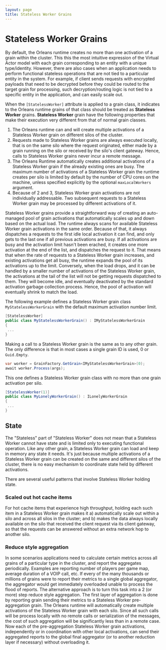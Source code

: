 ```yaml
---
layout: page
title: Stateless Worker Grains
---
```


# Stateless Worker Grains

By default, the Orleans runtime creates no more than one activation of a grain within the cluster.
This this the most intuitive expression of the Virtual Actor model with each grain corresponding to an entity with a unique type/identity.
However, there are also cases when an application needs to perform functional stateless operations that are not tied to a particular entity in the system.
For example, if client sends requests with encrypted payloads that need to be decrypted before they could be routed to the target grain for processing, such decryption/routing logic is not tied to a specific entity in the application, and can easily scale out.

When the `[StatelessWorker]` attribute is applied to a grain class, it indicates to the Orleans runtime grains of that class should be treated as **Stateless Worker** grains.
**Stateless Worker** grain have the following properties that make their execution very different from that of normal grain classes.

1. The Orleans runtime can and will create multiple activations of a Stateless Worker grain on different silos of the cluster.
2. Requests made to Stateless Worker grains are always executed locally, that is on the same silo where the request originated, either made by a grain running on the silo or received by the silo's client gateway.
Hence, calls to Stateless Worker grains never incur a remote message.
3. The Orleans Runtime automatically creates additional activations of a Stateless Worker grain if the already existing ones are busy.
The maximum number of activations of a Stateless Worker grain the runtime creates per silo is limited by default by the number of CPU cores on the machine, unless specified explicitly by the optional `maxLocalWorkers` argument.
4. Because of 2 and 3, Stateless Worker grain activations are not individually addressable. Two subsequent requests to a Stateless Worker grain may be processed by different activations of it.

Stateless Worker grains provide a straightforward way of creating an auto-managed pool of grain activations that automatically scales up and down based on the actual load.
The runtime always scans for available Stateless Worker grain activations in the same order.
Because of that, it always dispatches a requests to the first idle local activation it can find, and only gets to the last one if all previous activations are busy.
If all activations are busy and the activation limit hasn't been erached, it creates one more activation at the end of the list, and dispatches the request to it.
That means that when the rate of requests to a Stateless Worker grain increases, and existing activations get all busy, the runtime expands the pool of its activations up to the limit.
Conversely, when the load drops, and it can be handled by a smaller number of activations of the Stateless Worker grain, the activations at the tail of the list will not be getting requests dispatched to them.
They will become idle, and eventually deactivated by the standard activation garbage collection process.
Hence, the pool of activation will eventually shrink to match the load.

The following example defines a Stateless Worker grain class `MyStatelessWorkerGrain` with the default maximum activation number limit. 
``` csharp
[StatelessWorker]
public class MyStatelessWorkerGrain() : IMyStatelessWorkerGrain
{
 ...
}
```

Making a call to a Stateless Worker grain is the same as to any other grain. The only difference is that in most cases a single grain ID is used, 0 or `Guid.Empty`.

``` csharp
var worker = GrainFactory.GetGrain<IMyStatelessWorkerGrain>(0);
await worker.Process(args);
```


This one defines a Stateless Worker grain class with no more than one grain activation per silo. 
``` csharp
[StatelessWorker(1)]
public class MyLonelyWorkerGrain() : ILonelyWorkerGrain
{
 ...
}
```

## State

The "Stateless" part of "Stateless Worker" does not mean that a Stateless Worker cannot have state and is limited only to executing functional operation.
Like any other grain, a Stateless Worker grain can load and keep in memory any state it needs.
It's just because multiple activations of a Stateless Worker grain can be created on the same and different silos of the cluster, there is no easy mechanism to coordinate state held by different activations.

There are several useful patterns that involve Stateless Worker holding state.

### Scaled out hot cache items

For hot cache items that experience high throughput, holding each such item in a Stateless Worker grain makes it 
a) automatically scale out within a silo and across all silos in the cluster; 
and b) makes the data always locally available on the silo that received the client request via its client gateway, so that the requests can be answered without an extra network hop to another silo.


### Reduce style aggregation

In some scenarios applications need to calculate certain metrics across all grains of a particular type in the cluster, and report the aggregates periodically.
Examples are reporting number of players per game map, average duration of a VOIP call, etc.
If every of the many thousands or millions of grains were to report their metrics to a single global aggregator, the aggregator would get immediately overloaded unable to process the flood of reports.
The alternative approach is to turn this task into a 2 (or more) step reduce style aggregation.
The first layer of aggregation is done by reporting grain sending their metrics to a Stateless Worker pre-aggregation grain.
The Orleans runtime will automatically create multiple activations of the Stateless Worker grain with each silo.
Since all such calls will be process locally with no remote calls or serialization of the messages, the cost of such aggregation will be significantly less than in a remote case.
Now each of the pre-aggregation Stateless Worker grain activations, independently or in coordination with other local activations,
can send their aggregated reports to the global final aggregator (or to another reduction layer if necessary) without overloading it.

